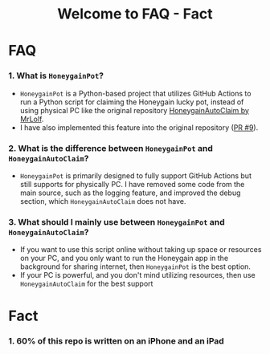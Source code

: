 <h1 align="center">Welcome to FAQ - Fact</h1>

# FAQ
### 1. What is `HoneygainPot`?
- `HoneygainPot` is a Python-based project that utilizes GitHub Actions to run a Python script for claiming the Honeygain lucky pot, instead of using physical PC like the original repository [HoneygainAutoClaim by MrLolf](https://github.com/MrLoLf/HoneygainAutoClaim).
- I have also implemented this feature into the original repository ([PR #9](https://github.com/MrLoLf/HoneygainAutoClaim/pull/9)).

### 2. What is the difference between `HoneygainPot` and `HoneygainAutoClaim`?
- `HoneygainPot` is primarily designed to fully support GitHub Actions but still supports for physically PC. I have removed some code from the main source, such as the logging feature, and improved the debug section, which `HoneygainAutoClaim` does not have.

### 3. What should I mainly use between `HoneygainPot` and `HoneygainAutoClaim`?
- If you want to use this script online without taking up space or resources on your PC, and you only want to run the Honeygain app in the background for sharing internet, then `HoneygainPot` is the best option.
- If your PC is powerful, and you don't mind utilizing resources, then use `HoneygainAutoClaim` for the best support

# Fact
### 1. 60% of this repo is written on an iPhone and an iPad
